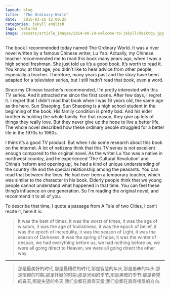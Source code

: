 ```yaml
---
layout: blog
title:  "The Ordinary World"
date:   2015-03-16 12:09:25
categories: jekyll english
tags: featured
image: /assets/article_images/2014-08-29-welcome-to-jekyll/desktop.jpg
---
```


The book I recommended today named The Ordinary World. It was a river novel written by a famous Chinese writer, Lu Yao. Actually, my Chinese teacher recommended me to read this book many years ago, when I was a high school freshman. She just told us it’s a good book. It’s worth to read it. You know, at that age, you didn’t like to hear advice from other people, especially a teacher. Therefore, many years past and the story have been adapted for a television series, but I still hadn’t read that book, even a word. 
    
Since my Chinese teacher’s recommended, I’m pretty interested with this TV series. And it attracted me since the first scene. After few days, I regret it. I regret that I didn’t read that book when I was 16 years old, the same age as the hero, Sun Shaoping. Sun Shaoping is a high school student in the beginning of the book. His family condition is pretty bad. And his elder brother is holding the whole family. For that reason, they give up lots of things they really love. But they never give up the hope to live a better life.  The whole novel described how these ordinary people struggled for a better life in the 1970s to 1980s. 
    
I think it’s a good TV product. But when I do some research about this book on the internet. A lot of netizens think that this TV series is not excellent enough compared to the original novel. As the writer Lu Yao was a native in northwest country, and he experienced ‘The Cultural Revolution’ and China’s ‘reform and opening up’, he had a kind of unique understanding of the country life and the special relationship among the peasants. You can read that between the lines. He had ever been a temporary teacher, which was similar to the character in his book. Elderly people think that we young people cannot understand what happened in that time. You can feel these thing’s influence on one generation. So I’m reading the original novel, and recommend it to all of you.
    
To describe that time, I quote a passage from A Tale of two Cities, I can’t recite it, here it is:
    


>It was the best of times, it was the worst of times, it was the age of wisdom, it was the age of foolishness, it was the epoch of belief, it was the epoch of incredulity, it was the season of Light, it was the season of Darkness, it was the spring of hope, it was the winter of despair, we had everything before us, we had nothing before us, we were all going direct to Heaven, we were all going direct the other way.

------
>那是最美好的时代,那是最糟糕的时代;那是智慧的年头,那是愚昧的年头;那是信仰的时期,那是怀疑的时期;那是光明的季节,那是黑暗的季节;那是希望的春天,那是失望的冬天;我们全都在直奔天堂,我们全都在直奔相反的方向.
